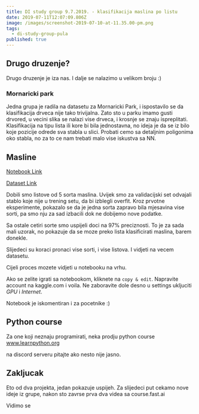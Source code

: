 ```yaml
---
title: DI study group 9.7.2019. - klasifikacija maslina po listu
date: 2019-07-11T12:07:09.806Z
image: /images/screenshot-2019-07-10-at-11.35.00-pm.png
tags:
  - di-study-group-pula
published: true
---
```

## Drugo druzenje?

Drugo druzenje je iza nas. I dalje se nalazimo u velikom broju :)

### Mornaricki park 
Jedna grupa je radila na datasetu za Mornaricki Park, i ispostavilo se da klasifikacija drveca nije tako trivijalna. Zato sto u parku imamo gusti drvored, u vecini slika se nalazi vise drveca, i krosnje se znaju ispreplitati. Klasifikacija na tipu lista ili kore bi bila jednostavna, no ideja je da se iz bilo koje pozicije odrede sva stabla u slici. 
Probati cemo sa detaljnim poligonima oko stabla, no za to ce nam trebati malo vise iskustva sa NN.

## Masline

[Notebook Link](https://www.kaggle.com/matejthetree/masline-10-07?scriptVersionId=17028659)

[Dataset Link](https://www.kaggle.com/matejthetree/mk0907full)

Dobili smo listove od 5 sorta maslina. 
Uvijek smo za validacijski set odvajali stablo koje nije u trening setu, da bi izblegli overfit.
Kroz prvotne eksperimente, pokazalo se da je jedna sorta zapravo bila mjesavina vise sorti, pa smo nju za sad izbacili dok ne dobijemo nove podatke.

Sa ostale cetiri sorte smo uspijeli doci na 97% preciznosti.
To je za sada mali uzorak, no pokazuje da se moze preko lista klasificirati maslina, barem donekle.

Slijedeci su koraci pronaci vise sorti, i vise listova. I vidjeti na vecem datasetu.

Cijeli proces mozete vidjeti u notebooku na vrhu.

Ako se zelite igrati sa notebookom, kliknete na `copy & edit`. Napravite account na kaggle.com i voila. Ne zaboravite dole desno u settings ukljuciti *GPU* i *Internet*.

Notebook je iskomentiran i za pocetnike :)


## Python course

Za one koji neznaju programirati, neka prodju python course
www.learnpython.org

na discord serveru pitajte ako nesto nije jasno.

## Zakljucak

Eto od dva projekta, jedan pokazuje uspijeh. 
Za slijedeci put cekamo nove ideje iz grupe, nakon sto zavrse prva dva videa sa course.fast.ai

Vidimo se



